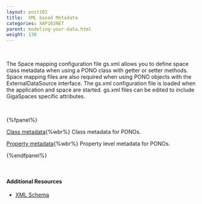 ```yaml
---
layout: post102
title:  XML based Metadata
categories: XAP102NET
parent: modeling-your-data.html
weight: 130
---
```


<br>

The Space mapping configuration file gs.xml allows you to define space class metadata when using a PONO class with getter or setter methods. Space mapping files are also required when using PONO objects with the ExternalDataSource interface. The gs.xml configuration file is loaded when the application and space are started. gs.xml files can be edited to include GigaSpaces specific attributes.

<br>

{%fpanel%}

[Class metadata](./pono-xml-metadata-class.html){%wbr%}
Class metadata for PONOs.

[Property metadata](./pono-xml-metadata-attribute.html){%wbr%}
Property level metadata for PONOs.

{%endfpanel%}

<br>

#### Additional Resources

- [XML Schema](/api_documentation/xap-{%currentversion%}.html)


